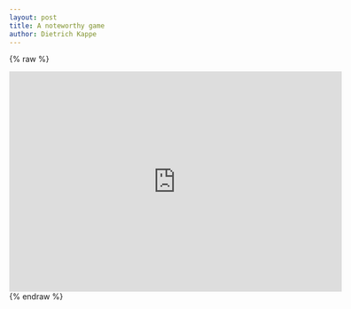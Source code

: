 ```yaml
---
layout: post
title: A noteworthy game
author: Dietrich Kappe
---
```


{% raw %}
<iframe src="https://lichess.org/embed/XRe5KrxK?theme=auto&bg=auto"
width="600" height="397" frameborder="0"></iframe>
{% endraw %}
